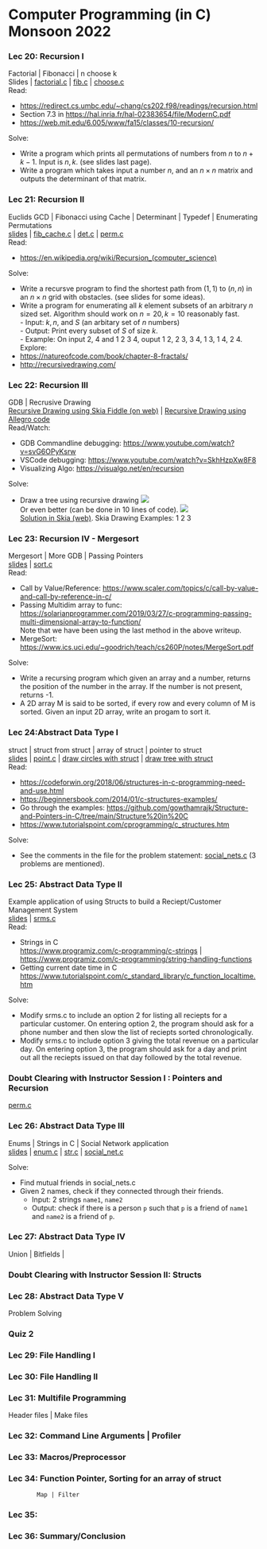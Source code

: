 # Computer Programming (in C) Monsoon 2022 


### Lec 20: Recursion I
Factorial | Fibonacci | n choose k   
Slides | [factorial.c](lecs/20/factorial.c) | [fib.c](lecs/20/fibonacci.c) | [choose.c](lecs/20/choose.c)  
Read:
- https://redirect.cs.umbc.edu/~chang/cs202.f98/readings/recursion.html
- Section 7.3 in https://hal.inria.fr/hal-02383654/file/ModernC.pdf
- https://web.mit.edu/6.005/www/fa15/classes/10-recursion/
  
Solve:
- Write a program which prints all permutations of numbers from $n$ to $n+k-1$. Input is $n,k$. (see slides last page).
- Write a program which takes input a number $n$, and an $n\times n$ matrix and outputs the determinant of that matrix. 

### Lec 21: Recursion II 
Euclids GCD | Fibonacci using Cache | Determinant | Typedef | Enumerating Permutations  
[slides](lecs/21/lec2.md) | [fib_cache.c](lecs/21/fib_cache.c) | [det.c](lecs/21/det.c) | [perm.c](lecs/21/perm.c)   
Read:
- https://en.wikipedia.org/wiki/Recursion_(computer_science)
  
Solve:
- Write a recursve program to find the shortest path from $(1,1)$ to $(n,n)$ in an $n\times n$ grid with obstacles. (see slides for some ideas).
- Write a program for enumerating all $k$ element subsets of an arbitrary $n$ sized set. Algorithm should work on $n = 20, k=10$ reasonably fast.  
      - Input: $k, n,$ and $S$ (an arbitary set of $n$ numbers)  
      - Output: Print every subset of $S$ of size $k$.  
      - Example: On input 2, 4 and 1 2 3 4, ouput 1 2,  2 3, 3 4, 1 3, 1 4, 2 4.
Explore:
- https://natureofcode.com/book/chapter-8-fractals/
- http://recursivedrawing.com/

### Lec 22: Recursion III
GDB | Recrusive Drawing  
[Recursive Drawing using Skia Fiddle (on web)](https://fiddle.skia.org/c/a9daaaae02da119da3c437a1e04b7037) | [Recursive Drawing using Allegro code](https://github.com/geevi/cpro_allegro)   
Read/Watch:
- GDB Commandline debugging: https://www.youtube.com/watch?v=svG6OPyKsrw
- VSCode debugging: https://www.youtube.com/watch?v=SkhHzpXw8F8
- Visualizing Algo: https://visualgo.net/en/recursion  
  
Solve:
- Draw a tree using recursive drawing ![](/lec3/tree-normal.png)     
  Or even better (can be done in 10 lines of code).
  ![](lec3/tree.jpg)   
[Solution in Skia (web)](https://fiddle.skia.org/c/7b96d0cb407d99a0e81ed220ba47409c).
Skia Drawing Examples: 1 2 3

### Lec 23: Recursion IV - Mergesort
Mergesort | More GDB | Passing Pointers   
[slides](lecs/23/slides.md) | [sort.c](lecs/23/sort.c)  
Read:
- Call by Value/Reference: https://www.scaler.com/topics/c/call-by-value-and-call-by-reference-in-c/
- Passing Multidim array to func: https://solarianprogrammer.com/2019/03/27/c-programming-passing-multi-dimensional-array-to-function/  
  Note that we have been using the last method in the above writeup.
- MergeSort: https://www.ics.uci.edu/~goodrich/teach/cs260P/notes/MergeSort.pdf  
  
Solve:
- Write a recursing program which given an array and a number, returns the position of the number in the array. If the number is not present, returns -1.
- A 2D array M is said to be sorted, if every row and every column of M is sorted. Given an input 2D array, write an progam to sort it. 

### Lec 24:Abstract Data Type I
struct | struct from struct | array of struct | pointer to struct  
[slides](lecs/24/slides.md) | [point.c](lecs/24/point.c) | [draw circles with struct](https://fiddle.skia.org/c/c888ec30005d8af42b3925e4a919336e) | [draw tree with struct](https://fiddle.skia.org/c/71b68e1656277054222b26734ca18610)  
Read:
- https://codeforwin.org/2018/06/structures-in-c-programming-need-and-use.html
- https://beginnersbook.com/2014/01/c-structures-examples/
- Go through the examples: https://github.com/gowthamrajk/Structure-and-Pointers-in-C/tree/main/Structure%20in%20C
- https://www.tutorialspoint.com/cprogramming/c_structures.htm
  
Solve:
- See the comments in the file for the problem statement: [social_nets.c](lecs/24/social_nets.c) (3 problems are mentioned).

### Lec 25: Abstract Data Type II
Example application of using Structs to build a Reciept/Customer Management System  
[slides](lecs/24/slides.md) | [srms.c](lecs/24/srms.c)  
Read:
- Strings in C   
  https://www.programiz.com/c-programming/c-strings | https://www.programiz.com/c-programming/string-handling-functions
- Getting current date time in C  
  https://www.tutorialspoint.com/c_standard_library/c_function_localtime.htm

Solve:
- Modify srms.c to include an option 2 for listing all reciepts for a particular customer. On entering option 2, the program should ask for a phone number and then slow the list of reciepts sorted chronologically.
- Modify srms.c to include option 3 giving the total revenue on a particular day. On entering option 3, the program should ask for a day and print out all the reciepts issued on that day followed by the total revenue. 

### Doubt Clearing with Instructor Session I : Pointers and Recursion
[perm.c](revision/perm.c)

### Lec 26: Abstract Data Type III
Enums | Strings in C | Social Network application    
[slides](lecs/25/slides.md) | [enum.c](lecs/25/enum.c) | [str.c](lecs/25/str.c) | [social_net.c](lecs/25/social_nets.c)

Solve:  
- Find mutual friends in social_nets.c  
- Given 2 names, check if they connected through their friends.   
  - Input: 2 strings `name1`, `name2`
  - Output: check if there is a person `p` such that `p` is a friend of `name1` and `name2` is a friend of `p`.


### Lec 27: Abstract Data Type IV
Union | Bitfields |


### Doubt Clearing with Instructor Session II: Structs

### Lec 28: Abstract Data Type V
Problem Solving


### Quiz 2

### Lec 29: File Handling I

### Lec 30: File Handling II

### Lec 31: Multifile Programming
Header files | Make files


### Lec 32: Command Line Arguments | Profiler
### Lec 33: Macros/Preprocessor
### Lec 34: Function Pointer, Sorting for an array of struct
            Map | Filter 
### Lec 35:
### Lec 36: Summary/Conclusion

